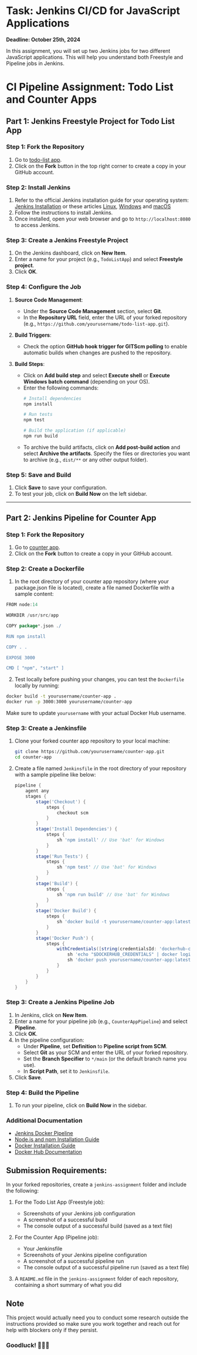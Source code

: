 # Task: Jenkins CI/CD for JavaScript Applications

**Deadline: October 25th, 2024**

In this assignment, you will set up two Jenkins jobs for two different JavaScript applications. This will help you understand both Freestyle and Pipeline jobs in Jenkins.

# CI Pipeline Assignment: Todo List and Counter Apps

## Part 1: Jenkins Freestyle Project for Todo List App

### Step 1: Fork the Repository
1. Go to [todo-list app](https://github.com/sanoojes/simple-todo-app).
2. Click on the **Fork** button in the top right corner to create a copy in your GitHub account.

### Step 2: Install Jenkins
1. Refer to the official Jenkins installation guide for your operating system: [Jenkins Installation](https://www.jenkins.io/doc/book/installing/) or these articles  [Linux](https://www.digitalocean.com/community/tutorial-collections/how-to-install-jenkins), [Windows](https://phoenixnap.com/kb/install-jenkins-on-windows) and [macOS](https://www.jenkins.io/download/lts/macos/) 
2. Follow the instructions to install Jenkins.
3. Once installed, open your web browser and go to `http://localhost:8080` to access Jenkins.

### Step 3: Create a Jenkins Freestyle Project
1. On the Jenkins dashboard, click on **New Item**.
2. Enter a name for your project (e.g., `TodoListApp`) and select **Freestyle project**.
3. Click **OK**.

### Step 4: Configure the Job
1. **Source Code Management**:
   - Under the **Source Code Management** section, select **Git**.
   - In the **Repository URL** field, enter the URL of your forked repository (e.g., `https://github.com/yourusername/todo-list-app.git`).
   
2. **Build Triggers**:
   - Check the option **GitHub hook trigger for GITScm polling** to enable automatic builds when changes are pushed to the repository.

3. **Build Steps**:
   - Click on **Add build step** and select **Execute shell** or **Execute Windows batch command** (depending on your OS).
   - Enter the following commands:
     ```bash
     # Install dependencies
     npm install
     
     # Run tests
     npm test
     
     # Build the application (if applicable)
     npm run build
     ```
   - To archive the build artifacts, click on **Add post-build action** and select **Archive the artifacts**. Specify the files or directories you want to archive (e.g., `dist/**` or any other output folder).

### Step 5: Save and Build
1. Click **Save** to save your configuration.
2. To test your job, click on **Build Now** on the left sidebar.

---

## Part 2: Jenkins Pipeline for Counter App

### Step 1: Fork the Repository
1. Go to [counter app](https://github.com/zach7815/JavaScript-Counter).
2. Click on the **Fork** button to create a copy in your GitHub account.

### Step 2: Create a Dockerfile
1. In the root directory of your counter app repository (where your package.json file is located), create a file named Dockerfile with a sample content:
 ```groovy
FROM node:14

WORKDIR /usr/src/app

COPY package*.json ./

RUN npm install

COPY . .

EXPOSE 3000

CMD [ "npm", "start" ]

```
2. Test locally before pushing your changes, you can test the `Dockerfile` locally by running:
```bash
docker build -t yourusername/counter-app .
docker run -p 3000:3000 yourusername/counter-app
```
Make sure to update `yourusername` with your actual Docker Hub username.

### Step 3: Create a Jenkinsfile
1. Clone your forked counter app repository to your local machine:
   ```bash
   git clone https://github.com/yourusername/counter-app.git
   cd counter-app
   ```
2. Create a file named `Jenkinsfile` in the root directory of your repository with a sample pipeline like below:
   ```groovy
   pipeline {
       agent any
       stages {
           stage('Checkout') {
               steps {
                   checkout scm
               }
           }
           stage('Install Dependencies') {
               steps {
                   sh 'npm install' // Use 'bat' for Windows
               }
           }
           stage('Run Tests') {
               steps {
                   sh 'npm test' // Use 'bat' for Windows
               }
           }
           stage('Build') {
               steps {
                   sh 'npm run build' // Use 'bat' for Windows
               }
           }
           stage('Docker Build') {
               steps {
                   sh 'docker build -t yourusername/counter-app:latest .' // Use 'bat' for Windows
               }
           }
           stage('Docker Push') {
               steps {
                   withCredentials([string(credentialsId: 'dockerhub-credentials', variable: 'DOCKERHUB_CREDENTIALS')]) {
                       sh 'echo "$DOCKERHUB_CREDENTIALS" | docker login -u yourusername --password-stdin'
                       sh 'docker push yourusername/counter-app:latest'
                   }
               }
           }
       }
   }
   ```

### Step 3: Create a Jenkins Pipeline Job
1. In Jenkins, click on **New Item**.
2. Enter a name for your pipeline job (e.g., `CounterAppPipeline`) and select **Pipeline**.
3. Click **OK**.
4. In the pipeline configuration:
   - Under **Pipeline**, set **Definition** to **Pipeline script from SCM**.
   - Select **Git** as your SCM and enter the URL of your forked repository.
   - Set the **Branch Specifier** to `*/main` (or the default branch name you use).
   - In **Script Path**, set it to `Jenkinsfile`.
5. Click **Save**.

### Step 4: Build the Pipeline
1. To run your pipeline, click on **Build Now** in the sidebar.

### Additional Documentation
- [Jenkins Docker Pipeline](https://www.jenkins.io/doc/book/pipeline/docker/)
- [Node.js and npm Installation Guide](https://nodejs.org/en/download/)
- [Docker Installation Guide](https://docs.docker.com/get-docker/)
- [Docker Hub Documentation](https://docs.docker.com/docker-hub/)


## Submission Requirements:

In your forked repositories, create a `jenkins-assignment` folder and include the following:

1. For the Todo List App (Freestyle job):
   - Screenshots of your Jenkins job configuration
   - A screenshot of a successful build
   - The console output of a successful build (saved as a text file)

2. For the Counter App (Pipeline job):
   - Your Jenkinsfile
   - Screenshots of your Jenkins pipeline configuration
   - A screenshot of a successful pipeline run
   - The console output of a successful pipeline run (saved as a text file)

3. A `README.md` file in the `jenkins-assignment` folder of each repository, containing a short summary of what you did

## Note
This project would actually need you to conduct some research outside the instructions provided so make sure you work together and reach out for help with blockers only if they persist.

### Goodluck! 💪🏽🚀

